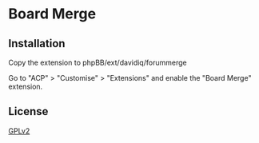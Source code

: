 # Board Merge

## Installation

Copy the extension to phpBB/ext/davidiq/forummerge

Go to "ACP" > "Customise" > "Extensions" and enable the "Board Merge" extension.

## License

[GPLv2](license.txt)
